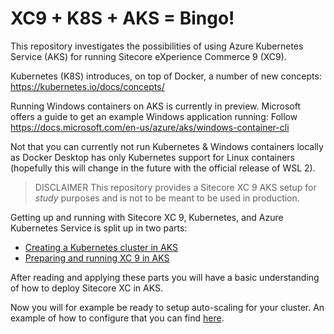 # XC9 + K8S + AKS = Bingo!
This repository investigates the possibilities of using Azure Kubernetes Service (AKS) for running Sitecore eXperience Commerce 9 (XC9).

Kubernetes (K8S) introduces, on top of Docker, a number of new concepts: https://kubernetes.io/docs/concepts/

Running Windows containers on AKS is currently in preview. Microsoft offers a guide to get an example Windows application running: Follow https://docs.microsoft.com/en-us/azure/aks/windows-container-cli 

Not that you can currently not run Kubernetes & Windows containers locally as Docker Desktop has only Kubernetes support for Linux containers (hopefully this will change in the future with the official release of WSL 2).

> DISCLAIMER
> This repository provides a Sitecore XC 9 AKS setup for *study* purposes and is not to be meant to be used in production.

Getting up and running with Sitecore XC 9, Kubernetes, and Azure Kubernetes Service is split up in two parts:
- [Creating a Kubernetes cluster in AKS](./k8s/README.md)
- [Preparing and running XC 9 in AKS](./xc9/README.md)

After reading and applying these parts you will have a basic understanding of how to deploy Sitecore XC in AKS.

Now you will for example be ready to setup auto-scaling for your cluster.
An example of how to configure that you can find [here](./scale/README.md).